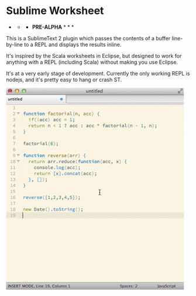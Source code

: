 # Sublime Worksheet

* * * **PRE-ALPHA** * * *

This is a SublimeText 2 plugin which passes the contents of a buffer line-by-line to a REPL and displays the results inline.

It's inspired by the Scala worksheets in Eclipse, but designed to work for anything with a REPL (including Scala) without making you use Eclipse.

It's at a very early stage of development. Currently the only working REPL is nodejs, and it's pretty easy to hang or crash ST.

![a](docs/worksheet.gif)

